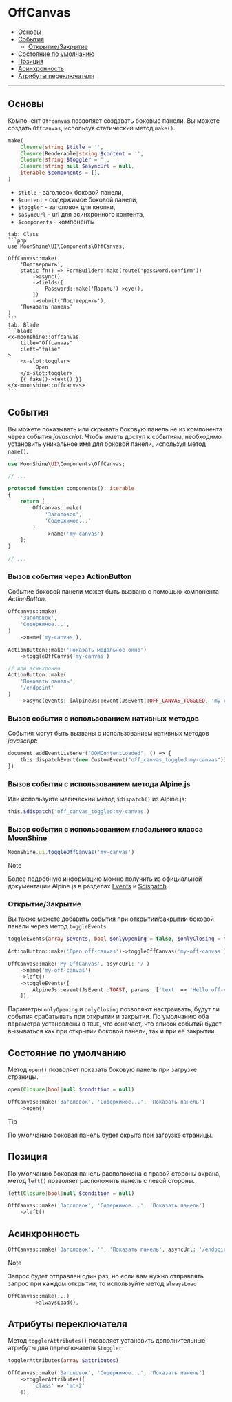 # OffCanvas

- [Основы](#basics)
- [События](#events)
  -  [Открытие/Закрытие](#open-close)
- [Состояние по умолчанию](#open)
- [Позиция](#position)
- [Асинхронность](#async)
- [Атрибуты переключателя](#toggler-attributes)

---

<a name="basics"></a>
## Основы

Компонент `Offcanvas` позволяет создавать боковые панели.
Вы можете создать `Offcanvas`, используя статический метод `make()`.

```php
make(
    Closure|string $title = '',
    Closure|Renderable|string $content = '',
    Closure|string $toggler = '',
    Closure|string|null $asyncUrl = null,
    iterable $components = [],
)
```

- `$title` - заголовок боковой панели,
- `$content` - содержимое боковой панели,
- `$toggler` - заголовок для кнопки,
- `$asyncUrl` - url для асинхронного контента,
- `$components` - компоненты

~~~tabs
tab: Class
```php
use MoonShine\UI\Components\OffCanvas;

OffCanvas::make(
    'Подтвердить',
    static fn() => FormBuilder::make(route('password.confirm'))
        ->async()
        ->fields([
            Password::make('Пароль')->eye(),
        ])
        ->submit('Подтвердить'),
    'Показать панель'
)
```
tab: Blade
```blade
<x-moonshine::offcanvas
    title="Offcanvas"
    :left="false"
>
    <x-slot:toggler>
         Open
    </x-slot:toggler>
    {{ fake()->text() }}
</x-moonshine::offcanvas>
```
~~~


<a name="events"></a>
## События

Вы можете показывать или скрывать боковую панель не из компонента через события *javascript*.
Чтобы иметь доступ к событиям, необходимо установить уникальное имя для боковой панели, используя метод `name()`.

```php
use MoonShine\UI\Components\OffCanvas;

// ...

protected function components(): iterable
{
    return [
        Offcanvas::make(
            'Заголовок',
            'Содержимое...'
        )
            ->name('my-canvas')
    ];
}

// ...
```

### Вызов события через ActionButton

Событие боковой панели может быть вызвано с помощью компонента *ActionButton*.

```php
Offcanvas::make(
    'Заголовок',
    'Содержимое...',
)
    ->name('my-canvas'),

ActionButton::make('Показать модальное окно')
    ->toggleOffCanvs('my-canvas')

// или асинхронно
ActionButton::make(
    'Показать панель',
    '/endpoint'
)
    ->async(events: [AlpineJs::event(JsEvent::OFF_CANVAS_TOGGLED, 'my-canvas')])
```

### Вызов события с использованием нативных методов

События могут быть вызваны с использованием нативных методов *javascript*:

```php
document.addEventListener("DOMContentLoaded", () => {
    this.dispatchEvent(new CustomEvent("off_canvas_toggled:my-canvas"))
})
```

### Вызов события с использованием метода Alpine.js

Или используйте магический метод `$dispatch()` из Alpine.js:

```php
this.$dispatch('off_canvas_toggled:my-canvas')
```

### Вызов события с использованием глобального класса MoonShine

```js
MoonShine.ui.toggleOffCanvas('my-canvas')
```

> [!NOTE]
> Более подробную информацию можно получить из официальной документации Alpine.js в разделах [Events](https://alpinejs.dev/essentials/events) и [$dispatch](https://alpinejs.dev/magics/dispatch).

<a name="open-close"></a>
### Открытие/Закрытие

Вы также можете добавить события при открытии/закрытии боковой панели через метод `toggleEvents`

```php
toggleEvents(array $events, bool $onlyOpening = false, $onlyClosing = false)
```

```php
ActionButton::make('Open off-canvas')->toggleOffCanvas('my-off-canvas'),

OffCanvas::make('My OffCanvas', asyncUrl: '/')
    ->name('my-off-canvas')
    ->left()
    ->toggleEvents([
        AlpineJs::event(JsEvent::TOAST, params: ['text' => 'Hello off-canvas'])
    ]),
```

Параметры `onlyOpening` и `onlyClosing` позволяют настраивать, будут ли события срабатывать при открытии и закрытии. По умолчанию оба параметра установлены в `TRUE`, что означает, что список событий будет вызываться как при открытии боковой панели, так и при её закрытии.

<a name="open"></a>
## Состояние по умолчанию

Метод `open()` позволяет показать боковую панель при загрузке страницы.

```php
open(Closure|bool|null $condition = null)
```

```php
OffCanvas::make('Заголовок', 'Содержимое...', 'Показать панель')
    ->open()
```

> [!TIP]
> По умолчанию боковая панель будет скрыта при загрузке страницы.

<a name="position"></a>
## Позиция

По умолчанию боковая панель расположена с правой стороны экрана, метод `left()` позволяет расположить панель с левой стороны.

```php
left(Closure|bool|null $condition = null)
```

```php
OffCanvas::make('Заголовок', 'Содержимое...', 'Показать панель')
    ->left()
```

<a name="async"></a>
## Асинхронность

```php
OffCanvas::make('Заголовок', '', 'Показать панель', asyncUrl: '/endpoint'),
```

> [!NOTE]
> Запрос будет отправлен один раз, но если вам нужно отправлять запрос при каждом открытии, то используйте метод `alwaysLoad`

```php
OffCanvas::make(...)
        ->alwaysLoad(),
```

<a name="toggler-attributes"></a>
## Атрибуты переключателя

Метод `togglerAttributes()` позволяет установить дополнительные атрибуты для переключателя `$toggler`.

```php
togglerAttributes(array $attributes)
```

```php
OffCanvas::make('Заголовок', 'Содержимое...', 'Показать панель')
    ->togglerAttributes([
        'class' => 'mt-2'
    ]),
```
